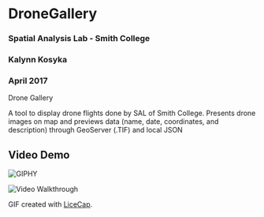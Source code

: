 # DroneGallery

### Spatial Analysis Lab - Smith College
### Kalynn Kosyka 
### April 2017

Drone Gallery

A tool to display drone flights done by SAL of Smith College.
Presents drone images on map and previews data (name, date, coordinates, and description) through GeoServer (.TIF) and local JSON

## Video Demo 


![GIPHY](https://media.giphy.com/media/l378iGlogLxPiYwog/giphy.gif)

<img src='https://media.giphy.com/media/l378iGlogLxPiYwog/giphy.gif' title='Video Walkthrough' width='' alt='Video Walkthrough' />

GIF created with [LiceCap](http://www.cockos.com/licecap/).


